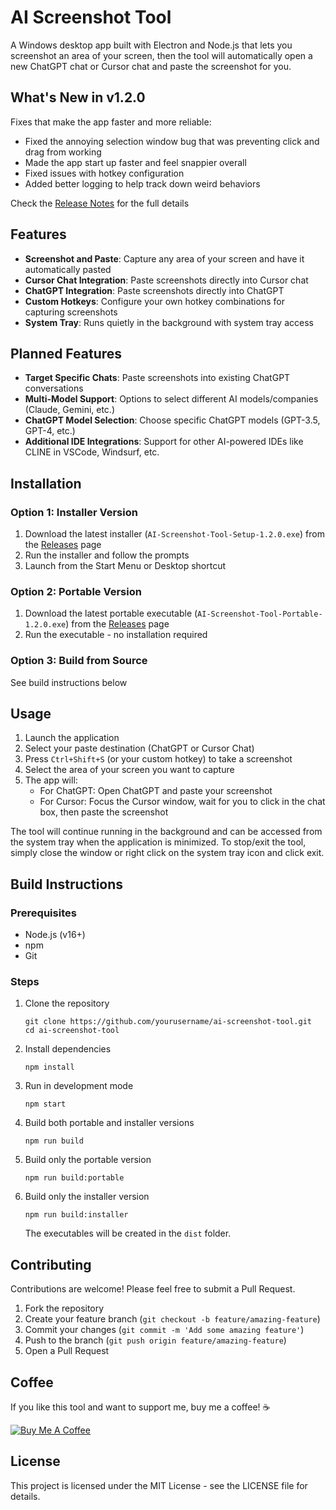 # AI Screenshot Tool

A Windows desktop app built with Electron and Node.js that lets you screenshot an area of your screen, then the tool will automatically open a new ChatGPT chat or Cursor chat and paste the screenshot for you.

## What's New in v1.2.0

Fixes that make the app faster and more reliable:

- Fixed the annoying selection window bug that was preventing click and drag from working
- Made the app start up faster and feel snappier overall
- Fixed issues with hotkey configuration
- Added better logging to help track down weird behaviors

Check the [Release Notes](RELEASE_NOTES.md) for the full details

## Features

- **Screenshot and Paste**: Capture any area of your screen and have it automatically pasted
- **Cursor Chat Integration**: Paste screenshots directly into Cursor chat
- **ChatGPT Integration**: Paste screenshots directly into ChatGPT
- **Custom Hotkeys**: Configure your own hotkey combinations for capturing screenshots
- **System Tray**: Runs quietly in the background with system tray access

## Planned Features

- **Target Specific Chats**: Paste screenshots into existing ChatGPT conversations
- **Multi-Model Support**: Options to select different AI models/companies (Claude, Gemini, etc.)
- **ChatGPT Model Selection**: Choose specific ChatGPT models (GPT-3.5, GPT-4, etc.)
- **Additional IDE Integrations**: Support for other AI-powered IDEs like CLINE in VSCode, Windsurf, etc.

## Installation

### Option 1: Installer Version
1. Download the latest installer (`AI-Screenshot-Tool-Setup-1.2.0.exe`) from the [Releases](https://github.com/yourusername/ai-screenshot-tool/releases) page
2. Run the installer and follow the prompts
3. Launch from the Start Menu or Desktop shortcut

### Option 2: Portable Version
1. Download the latest portable executable (`AI-Screenshot-Tool-Portable-1.2.0.exe`) from the [Releases](https://github.com/yourusername/ai-screenshot-tool/releases) page
2. Run the executable - no installation required

### Option 3: Build from Source
See build instructions below

## Usage

1. Launch the application
2. Select your paste destination (ChatGPT or Cursor Chat)
3. Press `Ctrl+Shift+S` (or your custom hotkey) to take a screenshot
4. Select the area of your screen you want to capture
5. The app will:
   - For ChatGPT: Open ChatGPT and paste your screenshot
   - For Cursor: Focus the Cursor window, wait for you to click in the chat box, then paste the screenshot

The tool will continue running in the background and can be accessed from the system tray when the application is minimized.
To stop/exit the tool, simply close the window or right click on the system tray icon and click exit.

## Build Instructions

### Prerequisites
- Node.js (v16+)
- npm
- Git

### Steps
1. Clone the repository
   ```
   git clone https://github.com/yourusername/ai-screenshot-tool.git
   cd ai-screenshot-tool
   ```

2. Install dependencies
   ```
   npm install
   ```

3. Run in development mode
   ```
   npm start
   ```

4. Build both portable and installer versions
   ```
   npm run build
   ```

5. Build only the portable version
   ```
   npm run build:portable
   ```

6. Build only the installer version
   ```
   npm run build:installer
   ```

   The executables will be created in the `dist` folder.

## Contributing

Contributions are welcome! Please feel free to submit a Pull Request.

1. Fork the repository
2. Create your feature branch (`git checkout -b feature/amazing-feature`)
3. Commit your changes (`git commit -m 'Add some amazing feature'`)
4. Push to the branch (`git push origin feature/amazing-feature`)
5. Open a Pull Request

## Coffee

If you like this tool and want to support me, buy me a coffee! ☕

[![Buy Me A Coffee](https://img.shields.io/badge/Buy%20Me%20A%20Coffee-support-yellow.svg)](https://buymeacoffee.com/samkleespies)

## License

This project is licensed under the MIT License - see the LICENSE file for details. 
